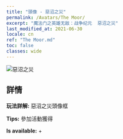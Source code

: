 ```yaml
---
title: "頭像 - 惡沼之災"
permalink: /Avatars/The Moor/
excerpt: "魔法门之英雄无敌：战争纪元  惡沼之災"
last_modified_at: 2021-06-30
locale: cn
ref: "The Moor.md"
toc: false
classes: wide
---
```

 ![惡沼之災](/images/a/avatarFrame_70.png)

## 詳情

 **玩法詳解:** 惡沼之災頭像框 

 **Tips:** 參加活動獲得 

 **Is available:**  + 

